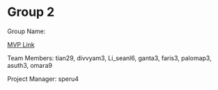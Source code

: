 # Group 2
Group Name:

[MVP Link](https://docs.google.com/document/d/1xFI9DDdO5HZAcu36Y6NL-RTDry5E3WHkfy-ZEWuqbXM/edit?usp=sharing)

Team Members: tian29, divvyam3, Li_seanl6, ganta3, faris3, palomap3, asuth3, omara9

Project Manager: speru4

